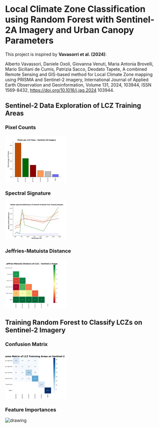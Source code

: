# Local Climate Zone Classification using Random Forest with Sentinel-2A Imagery and Urban Canopy Parameters

This project is inspired by **Vavasorri et al. (2024)**:

Alberto Vavassori, Daniele Oxoli, Giovanna Venuti, Maria Antonia Brovelli, Mario Siciliani de Cumis, Patrizia Sacco, Deodato Tapete, A combined Remote Sensing and GIS-based method for Local Climate Zone mapping using PRISMA and Sentinel-2 imagery, International Journal of Applied Earth Observation and Geoinformation, Volume 131, 2024, 103944, ISSN 1569-8432, https://doi.org/10.1016/j.jag.2024 103944.





## Sentinel-2 Data Exploration of LCZ Training Areas

### Pixel Counts 

<img src="reports/figures/s2_pixel_counts.png" alt="drawing" width="200"/>

### Spectral Signature 

<img src="reports/figures/s2_spectral_signature.png" alt="drawing" width="200"/>


### Jeffries-Matuista Distance

<img src="reports/figures/s2_jm.png" alt="drawing" width="200"/>




## Training Random Forest to Classify LCZs on Sentinel-2 Imagery

### Confusion Matrix

<img src="reports/figures/s2_cm.png" alt="drawing" width="200"/>

### Feature Importances
<img src="reports/figures/s2_fi.pngg" alt="drawing" width="200"/>


